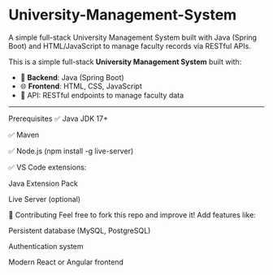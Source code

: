 # University-Management-System
A simple full-stack University Management System built with Java (Spring Boot) and HTML/JavaScript to manage faculty records via RESTful APIs.

This is a simple full-stack **University Management System** built with:

- 🧠 **Backend**: Java (Spring Boot)
- 🌐 **Frontend**: HTML, CSS, JavaScript
- 🧪 API: RESTful endpoints to manage faculty data

---

Prerequisites
✅ Java JDK 17+

✅ Maven

✅ Node.js (npm install -g live-server)

✅ VS Code extensions:

Java Extension Pack

Live Server (optional)


🙌 Contributing
Feel free to fork this repo and improve it! Add features like:

Persistent database (MySQL, PostgreSQL)

Authentication system

Modern React or Angular frontend
